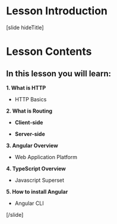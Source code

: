 # Lesson Introduction

[slide hideTitle]

# Lesson Contents

## In this lesson you will learn:

**1. What is HTTP**

-  HTTP Basics

**2. What is Routing**

-  **Client-side**

-  **Server-side**

**3. Angular Overview**

-  Web Application Platform

**4. TypeScript Overview**

-  Javascript Superset

**5. How to install Angular**

-  Angular CLI

[/slide]
